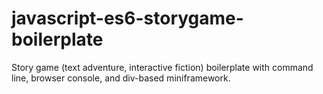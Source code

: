 # javascript-es6-storygame-boilerplate
Story game (text adventure, interactive fiction) boilerplate with command line, browser console, and div-based miniframework.
